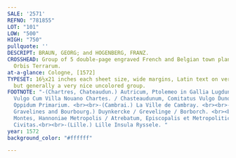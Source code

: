 ```yaml
---
SALE: '2571'
REFNO: "781855"
LOT: "101"
LOW: "500"
HIGH: "750"
pullquote: ''
DESCRIPT: BRAUN, GEORG; and HOGENBERG, FRANZ.
CROSSHEAD: Group of 5 double-page engraved French and Belgian town plans from Civitates
  Orbis Terrarum.
at-a-glance: Cologne, [1572]
TYPESET: 16½x21 inches each sheet size, wide margins, Latin text on verso; minor flaws
  but generally a very nice uncolored group.
FOOTNOTE: "-(Chartres, Chateaudun.) Autricum, Ptolemeo in Gallia Lugdunensi Urbs;
  Vulgo Cum Villa Nouano Chartes. / Chasteaudunum, Comitatus Vulgo Dunoys in Gallia
  Oppidum Primarium. <br><br>-(Cambrai.) La Ville de Cambray. <br><br>-(Dunkerque,
  Gravelines and Bourbourg.) Duynkercke / Grevelinge / Borborch. <br><br>-(Mons, Arras.)
  Montes, Hannoniae Metropolis / Atrebatum, Episcopalis et Metropolitica Artesiae
  Civitas.<br><br>-(Lille.) Lille Insula Ryssele. "
year: 1572
background_color: "#ffffff"

---
```


